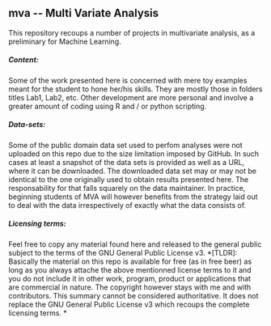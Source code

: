## mva -- Multi Variate Analysis

This repository recoups a number of projects in multivariate analysis, as a preliminary for Machine Learning. 

##### Content:
Some of the work presented here is concerned with mere toy examples meant for the student to hone her/his skills. They are mostly those in folders titles Lab1, Lab2, etc.  Other development are more personal and involve a greater amount of coding using R and / or python scripting. 

##### Data-sets:
Some of the public domain data set used to perfom analyses were not uploaded on this repo due to the size limitation imposed by GitHub. In such cases at least a snapshot of the data sets is provided as well as a URL, where it can be downloaded. The downloaded data set may or may not be identical to the one originally used to obtain results presented here. The responsability for that falls squarely  on the data maintainer. In practice, beginning students of MVA will however benefits from the strategy laid out to deal with the data irrespectively of exactly what the data consists of. 

##### Licensing terms:
Feel free to copy any material found here and released to the general public subject to the terms of the GNU General Public License v3. *[TLDR]: Basically the material on this repo is available for free (as in free beer) as long as you always attache the above mentionned license terms to it and you do not include it in other work, program, product or applications that are commercial in nature. The copyright however stays with me and with contributors. This summary cannot be considered authoritative. It does not replace the GNU General Public License v3 which recoups the complete licensing terms. * 
